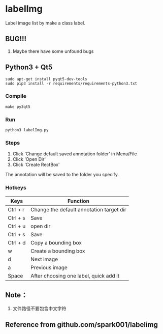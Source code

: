 # labelImg

Label image list by make a class label.

## BUG!!!
1. Maybe there have some unfound bugs

## Python3 + Qt5

```
sudo apt-get install pyqt5-dev-tools
sudo pip3 install -r requirements/requirements-python3.txt
```

### Compile

```
make py3qt5
```
### Run
```
python3 labelImg.py
```
### Steps

1. Click 'Change default saved annotation folder' in Menu/File
2. Click 'Open Dir'
3. Click 'Create RectBox'

The annotation will be saved to the folder you specify.

### Hotkeys

|    Keys  |                 Function                 |
|----------|------------------------------------------|
| Ctrl + r | Change the default annotation target dir |
| Ctrl + s | Save                                     |
| Ctrl + u | open dir                                 |
| Ctrl + s | Save                                     |
| Ctrl + d | Copy a bounding box                      |
| w        | Create a bounding box                    |
| d        | Next image                               |
| a        | Previous image                           |
| Space    | After choosing one label, quick add it   |


## Note： 
1. 文件路径不要包含中文字符

## Reference from github.com/spark001/labelimg
